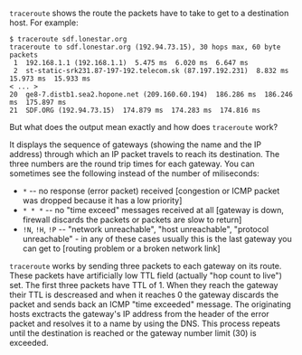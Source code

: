 `traceroute` shows the route the packets have to take to get to a destination host. For example:

    $ traceroute sdf.lonestar.org
    traceroute to sdf.lonestar.org (192.94.73.15), 30 hops max, 60 byte packets
     1  192.168.1.1 (192.168.1.1)  5.475 ms  6.020 ms  6.647 ms
     2  st-static-srk231.87-197-192.telecom.sk (87.197.192.231)  8.832 ms  15.973 ms  15.933 ms
    < ... >
    20  ge8-7.distb1.sea2.hopone.net (209.160.60.194)  186.286 ms  186.246 ms  175.897 ms
    21  SDF.ORG (192.94.73.15)  174.879 ms  174.283 ms  174.816 ms

But what does the output mean exactly and how does `traceroute` work?

It displays the sequence of gateways (showing the name and the IP address) through which an IP packet travels to reach its destination. The three numbers are the round trip times for each gateway. You can sometimes see the following instead of the number of miliseconds:

 * `*` -- no response (error packet) received [congestion or ICMP packet was dropped because it has a low priority]
 * `* * *` -- no "time exceed" messages received at all [gateway is down, firewall discards the packets or packets are slow to return]
 * `!N`, `!H`, `!P` -- "network unreachable", "host unreachable", "protocol unreachable" - in any of these cases usually this is the last gateway you can get to [routing problem or a broken network link]

`traceroute` works by sending three packets to each gateway on its route. These packets have artificially low TTL field (actually "hop count to live") set. The first three packets have TTL of 1. When they reach the gateway their TTL is descreased and when it reaches 0 the gateway discards the packet and sends back an ICMP "time exceeded" message. The originating hosts exctracts the gateway's IP address from the header of the error packet and resolves it to a name by using the DNS. This process repeats until the destination is reached or the gateway number limit (30) is exceeded.
